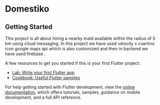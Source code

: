 # Domestiko



## Getting Started


This project is all about hiring a nearby maid available within the radius of 5 km using cloud messaging.
In this project we have used velocity x cuertino icon google maps api which is also 
customized and then in backend we have used firebase .


A few resources to get you started if this is your first Flutter project:

- [Lab: Write your first Flutter app](https://docs.flutter.dev/get-started/codelab)
- [Cookbook: Useful Flutter samples](https://docs.flutter.dev/cookbook)

For help getting started with Flutter development, view the
[online documentation](https://docs.flutter.dev/), which offers tutorials,
samples, guidance on mobile development, and a full API reference.
